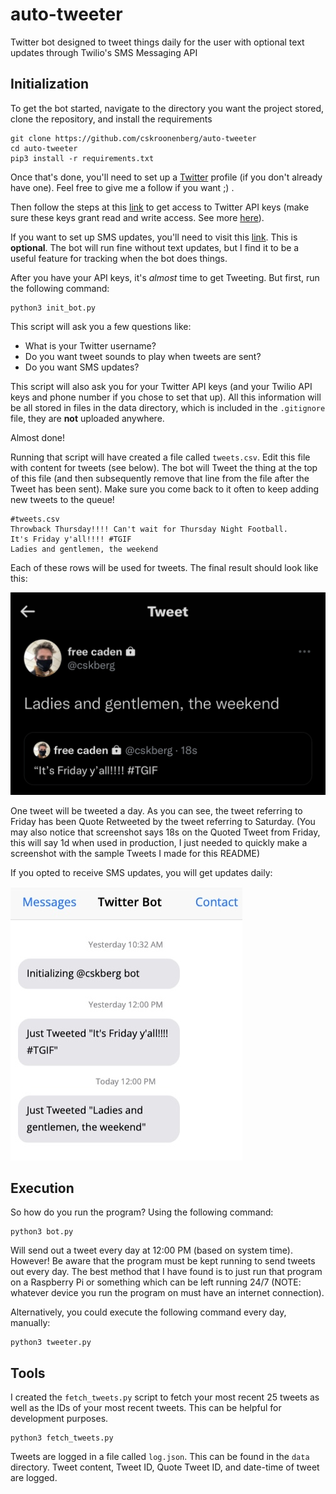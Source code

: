# auto-tweeter

Twitter bot designed to tweet things daily for the user with optional text updates through Twilio's SMS Messaging API

## Initialization ##

To get the bot started, navigate to the directory you want the project stored, clone the repository, and install the requirements
```
git clone https://github.com/cskroonenberg/auto-tweeter
cd auto-tweeter
pip3 install -r requirements.txt
```
Once that's done, you'll need to set up a [Twitter](https://twitter.com/cskberg) profile (if you don't already have one). Feel free to give me a follow if you want ;) .

Then follow the steps at this [link](https://developer.twitter.com/en/docs/twitter-api/getting-started/getting-access-to-the-twitter-api) to get access to Twitter API keys (make sure these keys grant read and write access. See more [here](https://developer.twitter.com/en/docs/apps/app-permissions)).

If you want to set up SMS updates, you'll need to visit this [link](https://www.twilio.com/docs/sms/quickstart/python). This is <b>optional</b>. The bot will run fine without text updates, but I find it to be a useful feature for tracking when the bot does things.

After you have your API keys, it's <i>almost</i> time to get Tweeting. But first, run the following command:
```
python3 init_bot.py
```
This script will ask you a few questions like:
* What is your Twitter username?
* Do you want tweet sounds to play when tweets are sent?
* Do you want SMS updates?

This script will also ask you for your Twitter API keys (and your Twilio API keys and phone number if you chose to set that up). All this information will be all stored in files in the data directory, which is included in the `.gitignore` file, they are <b>not</b> uploaded anywhere.

Almost done!

Running that script will have created a file called ``tweets.csv``. Edit this file with content for tweets (see below). The bot will Tweet the thing at the top of this file (and then subsequently remove that line from the file after the Tweet has been sent). Make sure you come back to it often to keep adding new tweets to the queue!
```
#tweets.csv
Throwback Thursday!!!! Can't wait for Thursday Night Football.
It's Friday y'all!!!! #TGIF
Ladies and gentlemen, the weekend
```
Each of these rows will be used for tweets.
The final result should look like this:

<img src="assets/doc/example_tweet.jpg">

One tweet will be tweeted a day. As you can see, the tweet referring to Friday has been Quote Retweeted by the tweet referring to Saturday. (You may also notice that screenshot says 18s on the Quoted Tweet from Friday, this will say 1d when used in production, I just needed to quickly make a screenshot with the sample Tweets I made for this README)

If you opted to receive SMS updates, you will get updates daily:

<img src="assets/doc/example_SMS.jpg">

## Execution ##

So how do you run the program? Using the following command:
```
python3 bot.py
```
Will send out a tweet every day at 12:00 PM (based on system time). However! Be aware that the program must be kept running to send tweets out every day. The best method that I have found is to just run that program on a Raspberry Pi or something which can be left running 24/7 (NOTE: whatever device you run the program on must have an internet connection).

Alternatively, you could execute the following command every day, manually:
```
python3 tweeter.py
```

## Tools ##

I created the `fetch_tweets.py` script to fetch your most recent 25 tweets as well as the IDs of your most recent tweets. This can be helpful for development purposes.
```
python3 fetch_tweets.py
```
Tweets are logged in a file called `log.json`. This can be found in the `data` directory. Tweet content, Tweet ID, Quote Tweet ID, and date-time of tweet are logged.

